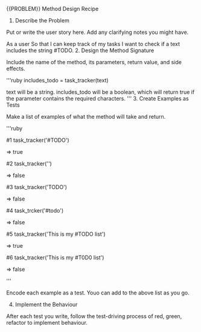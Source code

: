{{PROBLEM}} Method Design Recipe

1. Describe the Problem

Put or write the user story here. Add any clarifying notes you might have.

As a user So that I can keep track of my tasks I want to check if a text includes the string #TODO.
2. Design the Method Signature

Include the name of the method, its parameters, return value, and side effects.

'''ruby includes_todo = task_tracker(text)

text will be a string.
includes_todo will be a boolean, which will return true if the parameter contains the required characters. '''
3. Create Examples as Tests

Make a list of examples of what the method will take and return.

'''ruby

#1 task_tracker('#TODO')

=> true

#2 task_tracker('')

=> false

#3 task_tracker('TODO')

=> false

#4 task_trcker('#todo')

=> false

#5 task_tracker('This is my #TODO list')

=> true

#6 task_tracker('This is my #T0D0 list')

=> false

'''

Encode each example as a test. Youo can add to the above list as you go.

4. Implement the Behaviour

After each test you write, follow the test-driving process of red, green, refactor to implement behaviour.